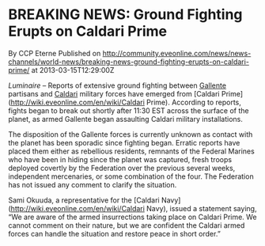 # BREAKING NEWS: Ground Fighting Erupts on Caldari Prime
By CCP Eterne
Published on http://community.eveonline.com/news/news-channels/world-news/breaking-news-ground-fighting-erupts-on-caldari-prime/ at 2013-03-15T12:29:00Z

_Luminaire –_ Reports of extensive ground fighting between [Gallente](http://wiki.eveonline.com/en/wiki/Gallente) partisans and [Caldari](http://wiki.eveonline.com/en/wiki/Caldari) military forces have emerged from [Caldari Prime](http://wiki.eveonline.com/en/wiki/Caldari Prime). According to reports, fights began to break out shortly after 11:30 EST across the surface of the planet, as armed Gallente began assaulting Caldari military installations.

The disposition of the Gallente forces is currently unknown as contact with the planet has been sporadic since fighting began. Erratic reports have placed them either as rebellious residents, remnants of the Federal Marines who have been in hiding since the planet was captured, fresh troops deployed covertly by the Federation over the previous several weeks, independent mercenaries, or some combination of the four. The Federation has not issued any comment to clarify the situation.

Sami Okuuda, a representative for the [Caldari Navy](http://wiki.eveonline.com/en/wiki/Caldari Navy), issued a statement saying, “We are aware of the armed insurrections taking place on Caldari Prime. We cannot comment on their nature, but we are confident the Caldari armed forces can handle the situation and restore peace in short order.”

